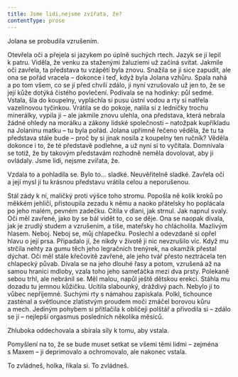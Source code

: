 ```yaml
---
title: Jsme lidi,nejsme zvířata, že?
contentType: prose
---
```


Jolana se probudila vzrušením.

  

Otevřela oči a přejela si jazykem po úplně suchých rtech. Jazyk se jí lepil k patru. Viděla, že venku za staženými žaluziemi už začíná svítat. Jakmile oči zavřela, ta představa tu vzápětí byla znovu. Snažila se ji sice zapudit, ale ona se pořád vracela – dokonce i teď, když byla Jolana vzhůru. Spala nahá a po tom všem, co se jí před chvílí zdálo, ji nyní vzrušovalo už jen to, že se její kůže dotýká čistého povlečení. Podívala se na hodinky: půl sedmé. Vstala, šla do koupelny, vypláchla si pusu ústní vodou a rty si natřela vazelínovou tyčinkou. Vrátila se do pokoje, nalila si z ledničky trochu minerálky, vypila ji – ale jakmile znovu ulehla, ona představa, která nebrala žádné ohledy na morálku a zákony lidské společnosti – natožpak kupříkladu na Jolaninu matku – tu byla pořád. Jolana upřímně řečeno věděla, že tu ta představa stále bude – proč by si jinak nosila z koupelny ten ručník? Věděla dokonce i to, že té představě podlehne, a už nyní si to vyčítala. Domnívala se totiž, že by takovým představám rozhodně neměla dovolovat, aby ji ovládaly. Jsme lidi, nejsme zvířata, že.

Vzdala to a pohladila se. Bylo to… sladké. Neuvěřitelně sladké. Zavřela oči a její mysl jí tu krásnou představu vrátila celou a neporušenou.

Stál zády k ní, maličký proti výšce toho stromu. Popošla ně kolik kroků po měkkém jehličí, přistoupila zezadu k němu a naoko přátelsky ho poplácala po jeho malém, pevném zadečku. Cítila v dlani, jak strnul. Jak napnul svaly. Oči měl zavřené, jako by se bál vidět to, co se děje. Ona se naopak dívala, jak je zrudlý studem a vzrušením, a tiše, mateřsky ho chlácholila. Mazlivým hlasem. Neboj. Neboj se, můj chlapečku. Poslechl a odevzdaně si opřel hlavu o její prsa. Připadalo jí, že nikdy v životě ji nic nevzrušilo víc. Když mu strčila nehty za gumu těch jeho legračních trenýrek, na okamžik přestal dýchat. Oči měl stále křečovitě zavřené, ale jeho tvář přesto neztrácela ten chlapecký půvab. Dívala se na jeho dlouhé řasy a potom, vzrušená až na samou hranici mdloby, vzala toho jeho sameťáčka mezi dva prsty. Polekaně sebou trhl, ale nebránil se. Měl malou, napůl ještě dětskou erekci. Stáhla mu dozadu tu jemnou kůžičku. Ucítila slabounký, dráždivý pach. Nebylo jí to vůbec nepříjemné. Suchými rty s námahou zapískala. Polkl, tichounce zasténal a světlounce zlatistvým proudem moči zmáčel borovou kůru a mech. Jediným pohybem si přitlačila k obličeji polštář a přivodila si – zdálo se jí – nejlepší orgasmus posledních několika měsíců.

Zhluboka oddechovala a sbírala síly k tomu, aby vstala.

Pomyšlení na to, že se bude muset setkat se všemi těmi lidmi – zejména s Maxem – ji deprimovalo a ochromovalo, ale nakonec vstala.

To zvládneš, holka, říkala si. To zvládneš.
